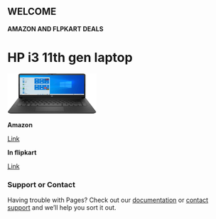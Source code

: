 ## WELCOME 


**AMAZON AND FLPKART DEALS**


<html>
   <body>

   <body>
      <h1>HP i3 11th gen laptop</h1>
        <img src="hplaptop.jpg" alt="Trulli" width="200" height="90s"/>
   </body>
</html>



**Amazon**

[Link](https://www.amazon.in/gp/product/B08XY3843B/ref=as_li_tl?ie=UTF8&tag=rafstore-21&camp=3638&creative=24630&linkCode=as2&creativeASIN=B08XY3843B&linkId=5ba612186936affa8f4a4dfad9857825)


**In flipkart**


[Link](http://fkrt.it/N6QJy8uuuN)


### Support or Contact

Having trouble with Pages? Check out our [documentation](https://docs.github.com/categories/github-pages-basics/) or [contact support](https://support.github.com/contact) and we’ll help you sort it out.
